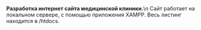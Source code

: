 **Разработка интернет сайта медицинской клиники.**\n 
Сайт работает на локальном сервере, с помощью приложения XAMPP.
Весь листинг находится в /htdocs.
